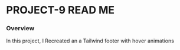 # PROJECT-9 READ ME
### Overview
In this project, I Recreated an a Tailwind footer with hover animations
